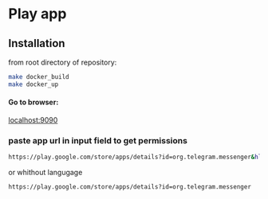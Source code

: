 # Play app

## Installation

from root directory of repository:
``` bash
make docker_build
make docker_up
```

#### Go to browser:

[localhost:9090](http://localhost:9090)


### paste app url in input field to get permissions
``` bash
https://play.google.com/store/apps/details?id=org.telegram.messenger&hl=ru
```
or  whithout langugage
``` bash
https://play.google.com/store/apps/details?id=org.telegram.messenger
```